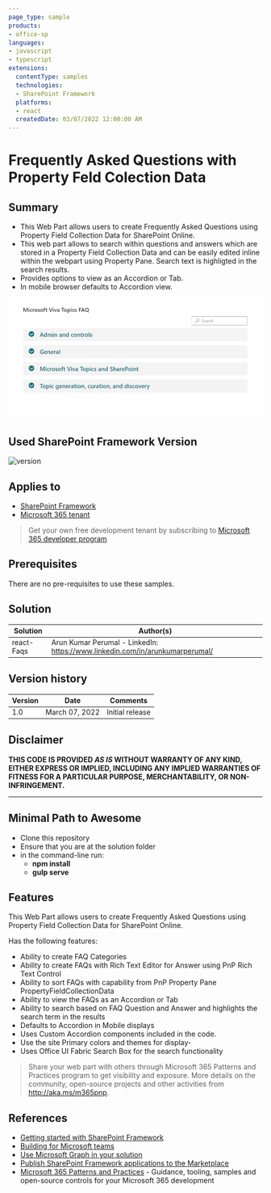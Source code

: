 ```yaml
---
page_type: sample
products:
- office-sp
languages:
- javascript
- typescript
extensions:
  contentType: samples
  technologies:
  - SharePoint Framework
  platforms:
  - react
  createdDate: 03/07/2022 12:00:00 AM
---
```

# Frequently Asked Questions with Property Feld Colection Data

## Summary

- This Web Part allows users to create Frequently Asked Questions using Property Field Collection Data for SharePoint Online.
- This web part allows to search within questions and answers which are stored in a Property Field Collection Data and can be easily edited inline within the webpart using Property Pane. Search text is highligted in the search results.
- Provides options to view as an Accordion or Tab.
- In mobile browser defaults to Accordion view.

![Web part preview](assets/FAQWebpart.png)

## Used SharePoint Framework Version

![version](https://img.shields.io/badge/version-1.13-green.svg)

## Applies to

- [SharePoint Framework](https://aka.ms/spfx)
- [Microsoft 365 tenant](https://docs.microsoft.com/en-us/sharepoint/dev/spfx/set-up-your-developer-tenant)

> Get your own free development tenant by subscribing to [Microsoft 365 developer program](http://aka.ms/o365devprogram)

## Prerequisites

There are no pre-requisites to use these samples.

## Solution

Solution|Author(s)
--------|---------
react-Faqs | Arun Kumar Perumal - LinkedIn:  https://www.linkedin.com/in/arunkumarperumal/

## Version history

Version|Date|Comments
-------|----|--------
1.0|March 07, 2022|Initial release

## Disclaimer

**THIS CODE IS PROVIDED *AS IS* WITHOUT WARRANTY OF ANY KIND, EITHER EXPRESS OR IMPLIED, INCLUDING ANY IMPLIED WARRANTIES OF FITNESS FOR A PARTICULAR PURPOSE, MERCHANTABILITY, OR NON-INFRINGEMENT.**

---

## Minimal Path to Awesome

- Clone this repository
- Ensure that you are at the solution folder
- in the command-line run:
  - **npm install**
  - **gulp serve**


## Features

This Web Part allows users to create Frequently Asked Questions using Property Field Collection Data for SharePoint Online.

Has the following features:

- Ability to create FAQ Categories
- Ability to create FAQs with Rich Text Editor for Answer using PnP Rich Text Control 
- Ability to sort FAQs with capability from PnP Property Pane PropertyFieldCollectionData
- Ability to view the FAQs as an Accordion or Tab 
- Ability to search based on FAQ Question and Answer and highlights the search term in the results
- Defaults to Accordion in Mobile displays
- Uses Custom Accordion components included in the code.
- Use the site Primary colors and themes for display- 
- Uses Office UI Fabric Search Box for the search functionality


> Share your web part with others through Microsoft 365 Patterns and Practices program to get visibility and exposure. More details on the community, open-source projects and other activities from http://aka.ms/m365pnp.

## References

- [Getting started with SharePoint Framework](https://docs.microsoft.com/en-us/sharepoint/dev/spfx/set-up-your-developer-tenant)
- [Building for Microsoft teams](https://docs.microsoft.com/en-us/sharepoint/dev/spfx/build-for-teams-overview)
- [Use Microsoft Graph in your solution](https://docs.microsoft.com/en-us/sharepoint/dev/spfx/web-parts/get-started/using-microsoft-graph-apis)
- [Publish SharePoint Framework applications to the Marketplace](https://docs.microsoft.com/en-us/sharepoint/dev/spfx/publish-to-marketplace-overview)
- [Microsoft 365 Patterns and Practices](https://aka.ms/m365pnp) - Guidance, tooling, samples and open-source controls for your Microsoft 365 development